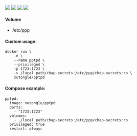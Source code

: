 ![](https://img.shields.io/badge/PPTPServer-1.4.0-brightgreen.svg) ![](https://img.shields.io/badge/Alpine-3.4-brightgreen.svg) ![](https://img.shields.io/docker/stars/xutongle/pptpd.svg) ![](https://img.shields.io/docker/pulls/xutongle/pptpd.svg)

#### Volume

- /etc/ppp

#### Custom usage:

    docker run \
        -d \
        --name pptpd \
        --privileged \
        -p 1723:1723 \
        -v /local_path/chap-secrets:/etc/ppp/chap-secrets:ro \
        xutongle/pptpd

#### Compose example:

    pptpd:
      image: xutongle/pptpd
      ports:
        - "1723:1723"
      volumes:
        - ./local_path/chap-secrets:/etc/ppp/chap-secrets:ro
      privileged: true
      restart: always
